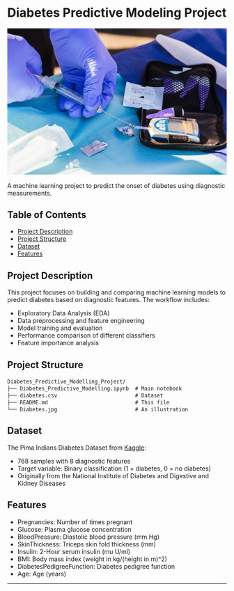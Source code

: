 # Diabetes Predictive Modeling Project

![Diabetes illustration](./Diabetes.jpg)

A machine learning project to predict the onset of diabetes using diagnostic measurements.

## Table of Contents
- [Project Description](#project-description)
- [Project Structure](#project-structure)
- [Dataset](#dataset)
- [Features](#features)

## Project Description
This project focuses on building and comparing machine learning models to predict diabetes based on diagnostic features. The workflow includes:
- Exploratory Data Analysis (EDA)
- Data preprocessing and feature engineering
- Model training and evaluation
- Performance comparison of different classifiers
- Feature importance analysis

## Project Structure
```
Diabetes_Predictive_Modelling_Project/
├── Diabetes_Predictive_Modelling.ipynb  # Main notebook
├── diabetes.csv                         # Dataset
├── README.md                            # This file
└── Diabetes.jpg                         # An illustration
```

## Dataset
The Pima Indians Diabetes Dataset from [Kaggle](https://www.kaggle.com/datasets/uciml/pima-indians-diabetes-database):
- 768 samples with 8 diagnostic features
- Target variable: Binary classification (1 = diabetes, 0 = no diabetes)
- Originally from the National Institute of Diabetes and Digestive and Kidney Diseases

## Features
- Pregnancies: Number of times pregnant
- Glucose: Plasma glucose concentration
- BloodPressure: Diastolic blood pressure (mm Hg)
- SkinThickness: Triceps skin fold thickness (mm)
- Insulin: 2-Hour serum insulin (mu U/ml)
- BMI: Body mass index (weight in kg/(height in m)^2)
- DiabetesPedigreeFunction: Diabetes pedigree function
- Age: Age (years)


---
